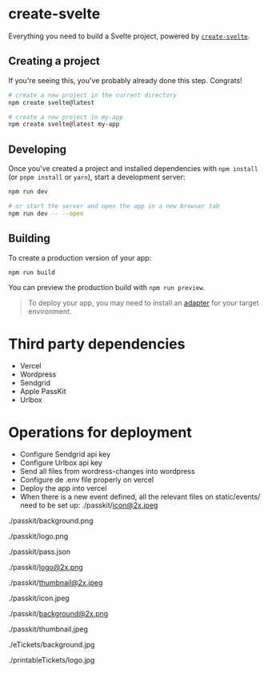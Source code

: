 # create-svelte

Everything you need to build a Svelte project, powered by [`create-svelte`](https://github.com/sveltejs/kit/tree/main/packages/create-svelte).

## Creating a project

If you're seeing this, you've probably already done this step. Congrats!

```bash
# create a new project in the current directory
npm create svelte@latest

# create a new project in my-app
npm create svelte@latest my-app
```

## Developing

Once you've created a project and installed dependencies with `npm install` (or `pnpm install` or `yarn`), start a development server:

```bash
npm run dev

# or start the server and open the app in a new browser tab
npm run dev -- --open
```

## Building

To create a production version of your app:

```bash
npm run build
```

You can preview the production build with `npm run preview`.

> To deploy your app, you may need to install an [adapter](https://kit.svelte.dev/docs/adapters) for your target environment.

# Third party dependencies
- Vercel
- Wordpress
- Sendgrid
- Apple PassKit
- Urlbox

# Operations for deployment
* Configure Sendgrid api key
* Configure Urlbox api key
* Send all files from wordress-changes into wordpress
* Configure de .env file properly on vercel
* Deploy the app into vercel
* When there is a new event defined, all the relevant files on static/events/<event id> need to be set up:
./passkit/icon@2x.jpeg

./passkit/background.png

./passkit/logo.png

./passkit/pass.json

./passkit/logo@2x.png

./passkit/thumbnail@2x.jpeg

./passkit/icon.jpeg

./passkit/background@2x.png

./passkit/thumbnail.jpeg

./eTickets/background.jpg

./printableTickets/logo.jpg